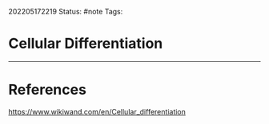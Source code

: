 202205172219
Status: #note
Tags:

# Cellular Differentiation




---
# References
https://www.wikiwand.com/en/Cellular_differentiation